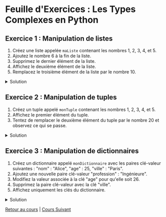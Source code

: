 # Feuille d'Exercices : Les Types Complexes en Python

## Exercice 1 : Manipulation de listes
1. Créez une liste appelée `maListe` contenant les nombres 1, 2, 3, 4, et 5.
2. Ajoutez le nombre 6 à la fin de la liste.
3. Supprimez le dernier élément de la liste.
4. Affichez le deuxième élément de la liste.
5. Remplacez le troisième élément de la liste par le nombre 10.

<details>
  <summary>Solution</summary>
  
  ```python
  maListe = [1, 2, 3, 4, 5]
  maListe.append(6)
  maListe.pop()
  print(maListe[1])
  maListe[2] = 10
  print(maListe)
  ```
</details>

## Exercice 2 : Manipulation de tuples
1. Créez un tuple appelé `monTuple` contenant les nombres 1, 2, 3, 4, et 5.
2. Affichez le premier élément du tuple.
3. Tentez de remplacer le deuxième élément du tuple par le nombre 20 et observez ce qui se passe.

<details>
  <summary>Solution</summary>
  
  ```python
  monTuple = (1, 2, 3, 4, 5)
  print(monTuple[0])
  # monTuple[1] = 20  # provoque une erreur car les tuples sont immuables
  ```
</details>

## Exercice 3 : Manipulation de dictionnaires
1. Créez un dictionnaire appelé `monDictionnaire` avec les paires clé-valeur suivantes : "nom" : "Alice", "age" : 25, "ville" : "Paris".
2. Ajoutez une nouvelle paire clé-valeur "profession" : "Ingénieure".
3. Modifiez la valeur associée à la clé "age" pour qu'elle soit 26.
4. Supprimez la paire clé-valeur avec la clé "ville".
5. Affichez uniquement les clés du dictionnaire.

<details>
  <summary>Solution</summary>
  
  ```python
  monDictionnaire = {"nom": "Alice", "age": 25, "ville": "Paris"}
  monDictionnaire["profession"] = "Ingénieure"
  monDictionnaire["age"] = 26
  monDictionnaire.pop("ville")
  print(monDictionnaire.keys())
  ```
</details>

[Retour au cours](../Cours/10_Les%20types%20complexes.md) | 
[Cours Suivant](../Cours/11_Les%20Boucles.md)
